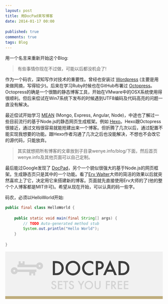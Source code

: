 ```yaml
---
layout: post
title: 用DocPad来写博客
date: 2014-01-17 00:00

published: true
comments: true
tags: Blog
---
```


用一个名言来重新开始这个Blog:
> 有些事情你现在不过做，可能以后都没机会了!

作为一个码农，深知写作对技术的重要性。曾经也安装过 [Wordpress](http://wordpress.org) (主要是用来做网摘，写得较少)。后来在学习Ruby时候也在GitHub布署过 [Octopress](http://octopress.org/)。Octopress的确是一个很酷的静态博客工具，开始在VMware中的OSX系统使用得很顺利。但后来偿试在Win7系统下发布的时候遇到UTF8编码及代码高亮的问题一直没有解决。

最近偿试开始学习 [MEAN](http://mean.io/) (Mongo, Express, Angular, Node)，中途也了解过一些目前流行的基于Node.js的静态网页生成框架。例如 [Hexo](http://zespia.tw/hexo/)。Hexo跟Octopress很接近，通过文档很容易就能抢建出来一个博客。但折腾了几次以后，通过配置不能实现我想要的功能。跟Hexo作者沟通了几次之后也没能解决，不想也不会改它的源代码，只能放弃。

> 其实就想把所有博客的文章放到子目录wenye.info/blog/下面，然后首页wenye.info及其他页面可以自己定制。

最后能过Google发现了 [DocPad](http://docpad.org)，另个一个貌似很强大的基于Node.js的网页框架。生成静态页只是其中的一个功能。看了[Erv Walter](http://www.ewal.net/)大师的简洁的效果以后就突然喜欢上了它，决定用它来搭建新的博客。页面就先直接使用Erv大师的了(他的整个个人博客都是MIT许可)。希望从现在开始，可以认真的码一些字。

码农，必须以HelloWorld开始:

``` java
public final class HelloWorld {

    public static void main(final String[] args) {
        // TODO Auto-generated method stub
        System.out.println("Hello World");
    }

}
```

<img title="Blog with DocPad" src="/stuff/docpad-logo.gif" />
